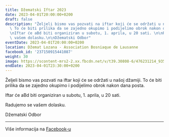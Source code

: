 ```yaml
---
title: Džematski Iftar 2023
date: 2023-04-01T20:00:00+0200
draft: false
description: "Željeli bismo vas pozvati na iftar koji će se održati u našoj džamiji.\
  \ To će biti prilika da se zajedno okupimo i podijelimo obrok nakon dana posta.\n\
  \nIftar će aBd biti organiziran u subotu, 1. aprila, u 20 sati. \n\nRadujemo se\
  \ vašem dolasku.\n\nDžematski Odbor"
eventDate: 2023-04-01T20:00:00+0200
location: Džemat Lozana - Association Bosniaque de Lausanne
facebook_id: '237150915441087'
weight: 30
image: https://scontent-mrs2-2.xx.fbcdn.net/v/t39.30808-6/476231214_935500385377228_3500090740640109385_n.jpg?_nc_cat=101&ccb=1-7&_nc_sid=9e60e4&_nc_ohc=akJdgTZMla0Q7kNvwG0o5vT&_nc_oc=Adn-sD2l7w-n_7QbdaVmtAHoDH3L6LNYsESRO_hGNb9NUGevBopM-g5dLdipgH2VNUA&_nc_zt=23&_nc_ht=scontent-mrs2-2.xx&edm=ABTKTjYEAAAA&_nc_gid=XtQOmqbmpnH7JP-v0_plMQ&oh=00_AfMXLX6KP51VnlLDbyHZPhdnu9JW_MaX2Ouqa3TgulTYzw&oe=6851715A
endDate: 2023-04-01T23:30:00+0200
---
```


Željeli bismo vas pozvati na iftar koji će se održati u našoj džamiji. To će biti prilika da se zajedno okupimo i podijelimo obrok nakon dana posta.

Iftar će aBd biti organiziran u subotu, 1. aprila, u 20 sati. 

Radujemo se vašem dolasku.

Džematski Odbor

---

Više informacija na [Facebook-u](https://facebook.com/events/237150915441087)